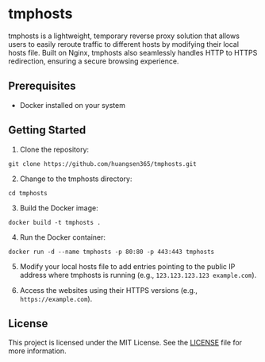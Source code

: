 # tmphosts

tmphosts is a lightweight, temporary reverse proxy solution that allows users to easily reroute traffic to different hosts by modifying their local hosts file. Built on Nginx, tmphosts also seamlessly handles HTTP to HTTPS redirection, ensuring a secure browsing experience.

## Prerequisites

- Docker installed on your system

## Getting Started

1. Clone the repository:

```
git clone https://github.com/huangsen365/tmphosts.git
```

2. Change to the tmphosts directory:

```
cd tmphosts
```

3. Build the Docker image:

```
docker build -t tmphosts .
```

4. Run the Docker container:

```
docker run -d --name tmphosts -p 80:80 -p 443:443 tmphosts
```

5. Modify your local hosts file to add entries pointing to the public IP address where tmphosts is running (e.g., `123.123.123.123 example.com`).

6. Access the websites using their HTTPS versions (e.g., `https://example.com`).

## License

This project is licensed under the MIT License. See the [LICENSE](LICENSE) file for more information.

